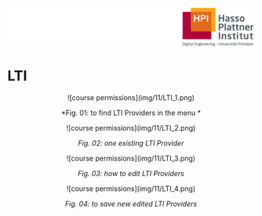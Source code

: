 ![HPI Logo](img/HPI_Logo.png)

# LTI

<center>
![course permissions](img/11/LTI_1.png)

*Fig. 01: to find LTI Providers in the menu *
</center>

<center>
![course permissions](img/11/LTI_2.png)

*Fig. 02: one existing LTI Provider* 
</center>

<center>
![course permissions](img/11/LTI_3.png)

*Fig. 03: how to edit  LTI Providers* 
</center>

<center>
![course permissions](img/11/LTI_4.png)

*Fig. 04: to save new edited LTI Providers* 
</center>

